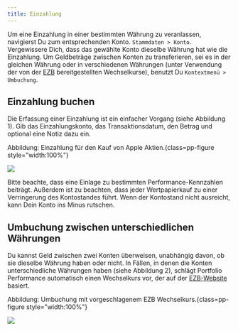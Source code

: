 ```yaml
---
title: Einzahlung
---
```


Um eine Einzahlung in einer bestimmten Währung zu veranlassen, navigierst Du zum entsprechenden Konto. `Stammdaten > Konto`. Vergewissere Dich, dass das gewählte Konto dieselbe Währung hat wie die Einzahlung. Um Geldbeträge zwischen Konten zu transferieren, sei es in der gleichen Währung oder in verschiedenen Währungen (unter Verwendung der von der [EZB](https://data.ecb.europa.eu/currency-converter) bereitgestellten Wechselkurse), benutzt Du `Kontextmenü > Umbuchung`.

## Einzahlung buchen

Die Erfassung einer Einzahlung ist ein einfacher Vorgang (siehe Abbildung 1). Gib das Einzahlungskonto, das Transaktionsdatum, den Betrag und optional eine Notiz dazu ein.

Abbildung: Einzahlung für den Kauf von Apple Aktien.{class=pp-figure style="width:100%"}

![](images/einlage.png)

Bitte beachte, dass eine Einlage zu bestimmten Performance-Kennzahlen beiträgt. Außerdem ist zu beachten, dass jeder Wertpapierkauf zu einer Verringerung des Kontostandes führt. Wenn der Kontostand nicht ausreicht, kann Dein Konto ins Minus rutschen.

## Umbuchung zwischen unterschiedlichen Währungen

Du kannst Geld zwischen zwei Konten überweisen, unabhängig davon, ob sie dieselbe Währung haben oder nicht. In Fällen, in denen die Konten unterschiedliche Währungen haben (siehe Abbildung 2), schlägt Portfolio Performance automatisch einen Wechselkurs vor, der auf der [EZB-Website](https://data.ecb.europa.eu/currency-converter) basiert.

Abbildung: Umbuchung mit vorgeschlagenem EZB Wechselkurs.{class=pp-figure style="width:100%"}

![](images/umbuchung-ungleiche-waehrung.png)